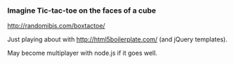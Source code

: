 
### Imagine Tic-tac-toe on the faces of a cube

<http://randomibis.com/boxtactoe/>

Just playing about with <http://html5boilerplate.com/> (and jQuery templates).

May become multiplayer with node.js if it goes well.
